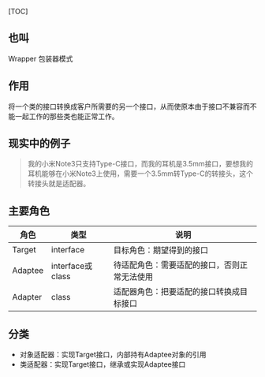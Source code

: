 [TOC]

## 也叫

Wrapper 包装器模式

## 作用

将一个类的接口转换成客户所需要的另一个接口，从而使原本由于接口不兼容而不能一起工作的那些类也能正常工作。

## 现实中的例子

> 我的小米Note3只支持Type-C接口，而我的耳机是3.5mm接口，要想我的耳机能够在小米Note3上使用，需要一个3.5mm转Type-C的转接头，这个转接头就是适配器。

## 主要角色

| 角色    | 类型             | 说明                                         |
| ------- | ---------------- | -------------------------------------------- |
| Target  | interface        | 目标角色：期望得到的接口                     |
| Adaptee | interface或class | 待适配角色：需要适配的接口，否则正常无法使用 |
| Adapter | class            | 适配器角色：把要适配的接口转换成目标接口     |

## 分类

- 对象适配器：实现Target接口，内部持有Adaptee对象的引用
- 类适配器：实现Target接口，继承或实现Adaptee接口